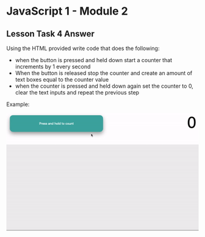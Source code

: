 # JavaScript 1 - Module 2

## Lesson Task 4 Answer

Using the HTML provided write code that does the following:

-   when the button is pressed and held down start a counter that increments by 1 every second
-   When the button is released stop the counter and create an amount of text boxes equal to the counter value
-   when the counter is pressed and held down again set the counter to 0, clear the text inputs and repeat the previous step

Example:

<img src="example-answer.gif" alt="Answer example">
